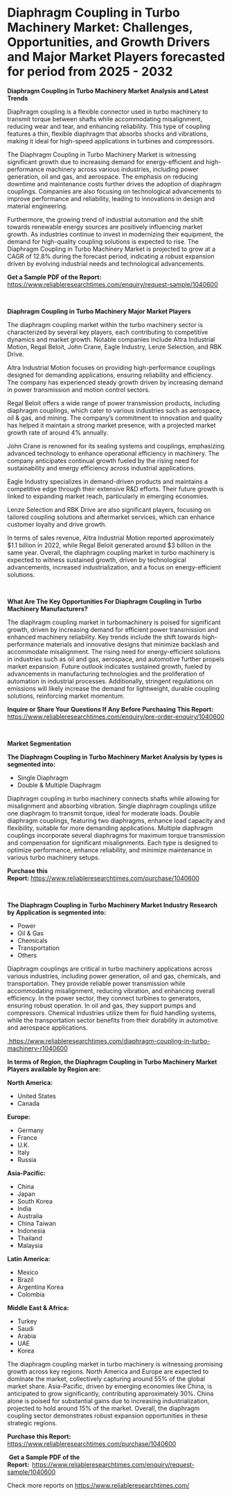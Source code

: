 <p><h1>Diaphragm Coupling in Turbo Machinery Market: Challenges, Opportunities, and Growth Drivers and Major Market Players forecasted for period from 2025 - 2032</h1></p><p><strong>Diaphragm Coupling in Turbo Machinery Market Analysis and Latest Trends</strong></p>
<p><p>Diaphragm coupling is a flexible connector used in turbo machinery to transmit torque between shafts while accommodating misalignment, reducing wear and tear, and enhancing reliability. This type of coupling features a thin, flexible diaphragm that absorbs shocks and vibrations, making it ideal for high-speed applications in turbines and compressors.</p><p>The Diaphragm Coupling in Turbo Machinery Market is witnessing significant growth due to increasing demand for energy-efficient and high-performance machinery across various industries, including power generation, oil and gas, and aerospace. The emphasis on reducing downtime and maintenance costs further drives the adoption of diaphragm couplings. Companies are also focusing on technological advancements to improve performance and reliability, leading to innovations in design and material engineering.</p><p>Furthermore, the growing trend of industrial automation and the shift towards renewable energy sources are positively influencing market growth. As industries continue to invest in modernizing their equipment, the demand for high-quality coupling solutions is expected to rise. The Diaphragm Coupling in Turbo Machinery Market is projected to grow at a CAGR of 12.8% during the forecast period, indicating a robust expansion driven by evolving industrial needs and technological advancements.</p></p>
<p><strong>Get a Sample PDF of the Report:&nbsp;</strong> <a href="https://www.reliableresearchtimes.com/enquiry/request-sample/1040600?utm_campaign=3067&utm_medium=2&utm_source=Github&utm_content=ia&utm_term=10042025&utm_id=diaphragm-coupling-in-turbo-machinery">https://www.reliableresearchtimes.com/enquiry/request-sample/1040600</a></p>
<p>&nbsp;</p>
<p><strong>Diaphragm Coupling in Turbo Machinery Major Market Players</strong></p>
<p><p>The diaphragm coupling market within the turbo machinery sector is characterized by several key players, each contributing to competitive dynamics and market growth. Notable companies include Altra Industrial Motion, Regal Beloit, John Crane, Eagle Industry, Lenze Selection, and RBK Drive. </p><p>Altra Industrial Motion focuses on providing high-performance couplings designed for demanding applications, ensuring reliability and efficiency. The company has experienced steady growth driven by increasing demand in power transmission and motion control sectors.</p><p>Regal Beloit offers a wide range of power transmission products, including diaphragm couplings, which cater to various industries such as aerospace, oil & gas, and mining. The company’s commitment to innovation and quality has helped it maintain a strong market presence, with a projected market growth rate of around 4% annually.</p><p>John Crane is renowned for its sealing systems and couplings, emphasizing advanced technology to enhance operational efficiency in machinery. The company anticipates continual growth fueled by the rising need for sustainability and energy efficiency across industrial applications.</p><p>Eagle Industry specializes in demand-driven products and maintains a competitive edge through their extensive R&D efforts. Their future growth is linked to expanding market reach, particularly in emerging economies.</p><p>Lenze Selection and RBK Drive are also significant players, focusing on tailored coupling solutions and aftermarket services, which can enhance customer loyalty and drive growth.</p><p>In terms of sales revenue, Altra Industrial Motion reported approximately $1.1 billion in 2022, while Regal Beloit generated around $3 billion in the same year. Overall, the diaphragm coupling market in turbo machinery is expected to witness sustained growth, driven by technological advancements, increased industrialization, and a focus on energy-efficient solutions.</p></p>
<p>&nbsp;</p>
<p><strong>What Are The Key Opportunities For Diaphragm Coupling in Turbo Machinery Manufacturers?</strong></p>
<p><p>The diaphragm coupling market in turbomachinery is poised for significant growth, driven by increasing demand for efficient power transmission and enhanced machinery reliability. Key trends include the shift towards high-performance materials and innovative designs that minimize backlash and accommodate misalignment. The rising need for energy-efficient solutions in industries such as oil and gas, aerospace, and automotive further propels market expansion. Future outlook indicates sustained growth, fueled by advancements in manufacturing technologies and the proliferation of automation in industrial processes. Additionally, stringent regulations on emissions will likely increase the demand for lightweight, durable coupling solutions, reinforcing market momentum.</p></p>
<p><strong>Inquire or Share Your Questions If Any Before Purchasing This Report:</strong> <a href="https://www.reliableresearchtimes.com/enquiry/pre-order-enquiry/1040600?utm_campaign=3067&utm_medium=2&utm_source=Github&utm_content=ia&utm_term=10042025&utm_id=diaphragm-coupling-in-turbo-machinery">https://www.reliableresearchtimes.com/enquiry/pre-order-enquiry/1040600</a></p>
<p>&nbsp;</p>
<p><strong>Market Segmentation</strong></p>
<p><strong>The Diaphragm Coupling in Turbo Machinery Market Analysis by types is segmented into:</strong></p>
<p><ul><li>Single Diaphragm</li><li>Double & Multiple Diaphragm</li></ul></p>
<p><p>Diaphragm coupling in turbo machinery connects shafts while allowing for misalignment and absorbing vibration. Single diaphragm couplings utilize one diaphragm to transmit torque, ideal for moderate loads. Double diaphragm couplings, featuring two diaphragms, enhance load capacity and flexibility, suitable for more demanding applications. Multiple diaphragm couplings incorporate several diaphragms for maximum torque transmission and compensation for significant misalignments. Each type is designed to optimize performance, enhance reliability, and minimize maintenance in various turbo machinery setups.</p></p>
<p><strong>Purchase this Report:&nbsp;</strong><a href="https://www.reliableresearchtimes.com/purchase/1040600?utm_campaign=3067&utm_medium=2&utm_source=Github&utm_content=ia&utm_term=10042025&utm_id=diaphragm-coupling-in-turbo-machinery">https://www.reliableresearchtimes.com/purchase/1040600</a></p>
<p>&nbsp;</p>
<p><strong>The Diaphragm Coupling in Turbo Machinery Market Industry Research by Application is segmented into:</strong></p>
<p><ul><li>Power</li><li>Oil & Gas</li><li>Chemicals</li><li>Transportation</li><li>Others</li></ul></p>
<p><p>Diaphragm couplings are critical in turbo machinery applications across various industries, including power generation, oil and gas, chemicals, and transportation. They provide reliable power transmission while accommodating misalignment, reducing vibration, and enhancing overall efficiency. In the power sector, they connect turbines to generators, ensuring robust operation. In oil and gas, they support pumps and compressors. Chemical industries utilize them for fluid handling systems, while the transportation sector benefits from their durability in automotive and aerospace applications.</p></p>
<p><a href="https://www.reliableresearchtimes.com/diaphragm-coupling-in-turbo-machinery-r1040600?utm_campaign=3067&utm_medium=2&utm_source=Github&utm_content=ia&utm_term=10042025&utm_id=diaphragm-coupling-in-turbo-machinery">&nbsp;https://www.reliableresearchtimes.com/diaphragm-coupling-in-turbo-machinery-r1040600</a></p>
<p><strong>In terms of Region, the Diaphragm Coupling in Turbo Machinery Market Players available by Region are:</strong></p>
<p>
    <p> <strong> North America: </strong>
        <ul>
            <li>United States</li>
            <li>Canada</li>
        </ul>
        </p> 
    <p> <strong> Europe: </strong>
        <ul>
            <li>Germany</li>
            <li>France</li>
            <li>U.K.</li>
            <li>Italy</li>
            <li>Russia</li>
        </ul>
        </p> 
    <p> <strong> Asia-Pacific: </strong>
        <ul>
            <li>China</li>
            <li>Japan</li>
            <li>South Korea</li>
            <li>India</li>
            <li>Australia</li>
            <li>China Taiwan</li>
            <li>Indonesia</li>
            <li>Thailand</li>
            <li>Malaysia</li>
        </ul>
        </p> 
    <p> <strong> Latin America: </strong>
        <ul>
            <li>Mexico</li>
            <li>Brazil</li>
            <li>Argentina Korea</li>
            <li>Colombia</li>
        </ul>
        </p> 
    <p> <strong> Middle East & Africa: </strong>
        <ul>
            <li>Turkey</li>
            <li>Saudi</li>
            <li>Arabia</li>
            <li>UAE</li>
            <li>Korea</li>
        </ul>
    </p>
    </p>
<p><p>The diaphragm coupling market in turbo machinery is witnessing promising growth across key regions. North America and Europe are expected to dominate the market, collectively capturing around 55% of the global market share. Asia-Pacific, driven by emerging economies like China, is anticipated to grow significantly, contributing approximately 30%. China alone is poised for substantial gains due to increasing industrialization, projected to hold around 15% of the market. Overall, the diaphragm coupling sector demonstrates robust expansion opportunities in these strategic regions.</p></p>
<p><strong>Purchase this Report: </strong><a href="https://www.reliableresearchtimes.com/purchase/1040600?utm_campaign=3067&utm_medium=2&utm_source=Github&utm_content=ia&utm_term=10042025&utm_id=diaphragm-coupling-in-turbo-machinery">https://www.reliableresearchtimes.com/purchase/1040600</a></p>
<p>&nbsp;<strong>Get a Sample PDF of the Report:&nbsp;&nbsp;</strong><a href="https://www.reliableresearchtimes.com/enquiry/request-sample/1040600?utm_campaign=3067&utm_medium=2&utm_source=Github&utm_content=ia&utm_term=10042025&utm_id=diaphragm-coupling-in-turbo-machinery">https://www.reliableresearchtimes.com/enquiry/request-sample/1040600</a></p>
<p><strong></strong></p>
<p>Check more reports on <a href="https://www.reliableresearchtimes.com/?utm_campaign=3067&utm_medium=2&utm_source=Github&utm_content=ia&utm_term=10042025&utm_id=diaphragm-coupling-in-turbo-machinery">https://www.reliableresearchtimes.com/</a></p>